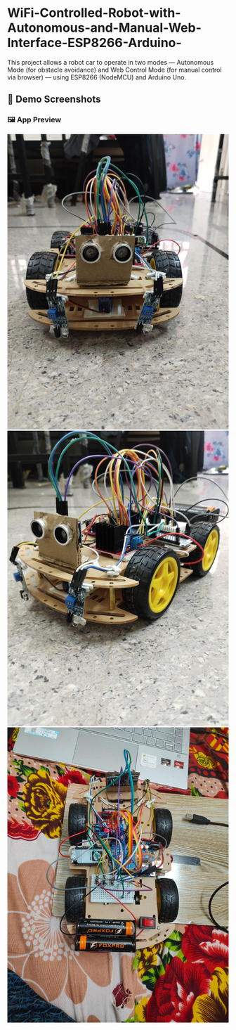 # WiFi-Controlled-Robot-with-Autonomous-and-Manual-Web-Interface-ESP8266-Arduino-
This project allows a robot car to operate in two modes — Autonomous Mode (for obstacle avoidance) and Web Control Mode (for manual control via browser) — using ESP8266 (NodeMCU) and Arduino Uno.

## 📸 Demo Screenshots

### 🖼️ App Preview

![Screenshot 1](RUBI1.jpeg)
![Screenshot 2](RUBI2.jpeg)
![Screenshot 3](RUBI3.jpeg)
